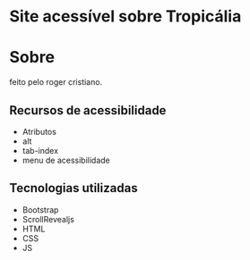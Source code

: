 # Site acessível sobre Tropicália
# Sobre
feito pelo roger cristiano.
## Recursos de acessibilidade
- Atributos 
- alt
- tab-index
- menu de acessibilidade
## Tecnologias utilizadas
- Bootstrap
- ScrollRevealjs
- HTML
- CSS
- JS
